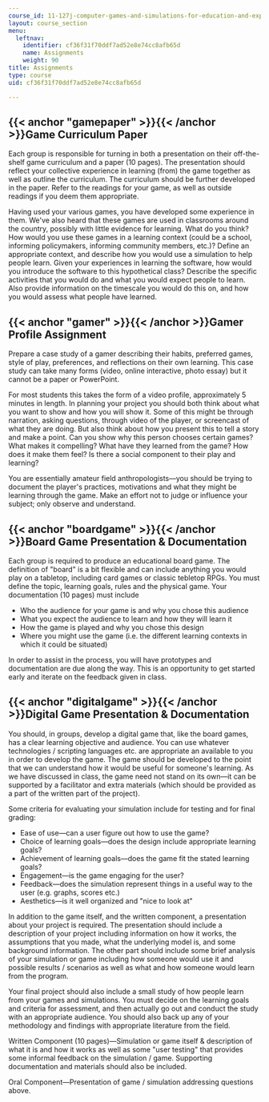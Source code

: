 ```yaml
---
course_id: 11-127j-computer-games-and-simulations-for-education-and-exploration-spring-2015
layout: course_section
menu:
  leftnav:
    identifier: cf36f31f70ddf7ad52e8e74cc8afb65d
    name: Assignments
    weight: 90
title: Assignments
type: course
uid: cf36f31f70ddf7ad52e8e74cc8afb65d

---
```


{{< anchor "gamepaper" >}}{{< /anchor >}}Game Curriculum Paper
--------------------------------------------------------------

Each group is responsible for turning in both a presentation on their off-the-shelf game curriculum and a paper (10 pages). The presentation should reflect your collective experience in learning (from) the game together as well as outline the curriculum. The curriculum should be further developed in the paper. Refer to the readings for your game, as well as outside readings if you deem them appropriate.

Having used your various games, you have developed some experience in them. We've also heard that these games are used in classrooms around the country, possibly with little evidence for learning. What do you think? How would you use these games in a learning context (could be a school, informing policymakers, informing community members, etc.)? Define an appropriate context, and describe how you would use a simulation to help people learn. Given your experiences in learning the software, how would you introduce the software to this hypothetical class? Describe the specific activities that you would do and what you would expect people to learn. Also provide information on the timescale you would do this on, and how you would assess what people have learned.

{{< anchor "gamer" >}}{{< /anchor >}}Gamer Profile Assignment
-------------------------------------------------------------

Prepare a case study of a gamer describing their habits, preferred games, style of play, preferences, and reflections on their own learning. This case study can take many forms (video, online interactive, photo essay) but it cannot be a paper or PowerPoint.

For most students this takes the form of a video profile, approximately 5 minutes in length. In planning your project you should both think about what you want to show and how you will show it. Some of this might be through narration, asking questions, through video of the player, or screencast of what they are doing. But also think about how you present this to tell a story and make a point. Can you show why this person chooses certain games? What makes it compelling? What have they learned from the game? How does it make them feel? Is there a social component to their play and learning?

You are essentially amateur field anthropologists—you should be trying to document the player's practices, motivations and what they might be learning through the game. Make an effort not to judge or influence your subject; only observe and understand.

{{< anchor "boardgame" >}}{{< /anchor >}}Board Game Presentation & Documentation
--------------------------------------------------------------------------------

Each group is required to produce an educational board game. The definition of "board" is a bit flexible and can include anything you would play on a tabletop, including card games or classic tebletop RPGs. You must define the topic, learning goals, rules and the physical game. Your documentation (10 pages) must include

*   Who the audience for your game is and why you chose this audience
*   What you expect the audience to learn and how they will learn it
*   How the game is played and why you chose this design
*   Where you might use the game (i.e. the different learning contexts in which it could be situated)

In order to assist in the process, you will have prototypes and documentation are due along the way. This is an opportunity to get started early and iterate on the feedback given in class.

{{< anchor "digitalgame" >}}{{< /anchor >}}Digital Game Presentation & Documentation
------------------------------------------------------------------------------------

You should, in groups, develop a digital game that, like the board games, has a clear learning objective and audience. You can use whatever technologies / scripting languages etc. are appropriate an available to you in order to develop the game. The game should be developed to the point that we can understand how it would be useful for someone's learning. As we have discussed in class, the game need not stand on its own—it can be supported by a facilitator and extra materials (which should be provided as a part of the written part of the project).

Some criteria for evaluating your simulation include for testing and for final grading:

*   Ease of use—can a user figure out how to use the game?
*   Choice of learning goals—does the design include appropriate learning goals?
*   Achievement of learning goals—does the game fit the stated learning goals?
*   Engagement—is the game engaging for the user?
*   Feedback—does the simulation represent things in a useful way to the user (e.g. graphs, scores etc.)
*   Aesthetics—is it well organized and "nice to look at"

In addition to the game itself, and the written component, a presentation about your project is required. The presentation should include a description of your project including information on how it works, the assumptions that you made, what the underlying model is, and some background information. The other part should include some brief analysis of your simulation or game including how someone would use it and possible results / scenarios as well as what and how someone would learn from the program.

Your final project should also include a small study of how people learn from your games and simulations. You must decide on the learning goals and criteria for assessment, and then actually go out and conduct the study with an appropriate audience. You should also back up any of your methodology and findings with appropriate literature from the field.

Written Component (10 pages)—Simulation or game itself & description of what it is and how it works as well as some "user testing" that provides some informal feedback on the simulation / game. Supporting documentation and materials should also be included.

Oral Component—Presentation of game / simulation addressing questions above.